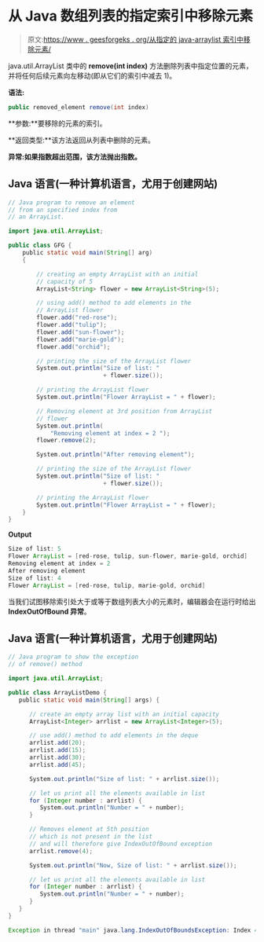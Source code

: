# 从 Java 数组列表的指定索引中移除元素

> 原文:[https://www . geesforgeks . org/从指定的 java-arraylist 索引中移除元素/](https://www.geeksforgeeks.org/removing-element-from-the-specified-index-in-java-arraylist/)

java.util.ArrayList 类中的 **remove(int index)** 方法删除列表中指定位置的元素，并将任何后续元素向左移动(即从它们的索引中减去 1)。

**语法:**

```java
public removed_element remove(int index)
```

**参数:**要移除的元素的索引。

**返回类型:**该方法返回从列表中删除的元素。

**异常:**如果指数超出范围，该方法抛出**指数。**

## Java 语言(一种计算机语言，尤用于创建网站)

```java
// Java program to remove an element
// from an specified index from
// an ArrayList.

import java.util.ArrayList;

public class GFG {
    public static void main(String[] arg)
    {

        // creating an empty ArrayList with an initial
        // capacity of 5
        ArrayList<String> flower = new ArrayList<String>(5);

        // using add() method to add elements in the
        // ArrayList flower
        flower.add("red-rose");
        flower.add("tulip");
        flower.add("sun-flower");
        flower.add("marie-gold");
        flower.add("orchid");

        // printing the size of the ArrayList flower
        System.out.println("Size of list: "
                           + flower.size());

        // printing the ArrayList flower
        System.out.println("Flower ArrayList = " + flower);

        // Removing element at 3rd position from ArrayList
        // flower
        System.out.println(
            "Removing element at index = 2 ");
        flower.remove(2);

        System.out.println("After removing element");

        // printing the size of the ArrayList flower
        System.out.println("Size of list: "
                           + flower.size());

        // printing the ArrayList flower
        System.out.println("Flower ArrayList = " + flower);
    }
}
```

**Output**

```java
Size of list: 5
Flower ArrayList = [red-rose, tulip, sun-flower, marie-gold, orchid]
Removing element at index = 2 
After removing element
Size of list: 4
Flower ArrayList = [red-rose, tulip, marie-gold, orchid]
```

当我们试图移除索引处大于或等于数组列表大小的元素时，编辑器会在运行时给出 **IndexOutOfBound 异常**。

## Java 语言(一种计算机语言，尤用于创建网站)

```java
// Java program to show the exception
// of remove() method

import java.util.ArrayList;

public class ArrayListDemo {
   public static void main(String[] args) {

      // create an empty array list with an initial capacity
      ArrayList<Integer> arrlist = new ArrayList<Integer>(5);

      // use add() method to add elements in the deque
      arrlist.add(20);
      arrlist.add(15);
      arrlist.add(30);
      arrlist.add(45);

      System.out.println("Size of list: " + arrlist.size());

      // let us print all the elements available in list
      for (Integer number : arrlist) {
         System.out.println("Number = " + number);
      }  

      // Removes element at 5th position
      // which is not present in the list
      // and will therefore give IndexOutOfBound exception
      arrlist.remove(4);

      System.out.println("Now, Size of list: " + arrlist.size());

      // let us print all the elements available in list
      for (Integer number : arrlist) {
         System.out.println("Number = " + number);
      }
   }
}
```

```java
Exception in thread "main" java.lang.IndexOutOfBoundsException: Index 4 out of bounds for length 4
```